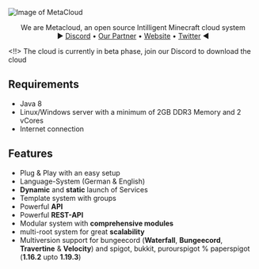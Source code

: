 ![Image of MetaCloud](https://i.ibb.co/0XX0JTh/banner.png)


<p>
  <p align="center">
   We are Metacloud, an open source Intilligent Minecraft cloud system
    <br>
    ► <a href="https://discord.com/invite/4kKEcaP9WC">Discord</a>
    •
    <a href="https://invis-cloud.de">Our Partner</a>
    •
    <a href="https://metacloudservice.eu">Website</a>
    •
    <a href="https://twitter.com/@TheMetaCloud">Twitter</a>
     ◄
  </p>
</p>


<!!> The cloud is currently in beta phase, join our Discord to download the cloud

## Requirements

 * Java 8
 * Linux/Windows server with a minimum of 2GB DDR3 Memory and 2 vCores
 * Internet connection



## Features

- Plug & Play with an easy setup
- Language-System (German & English)
- **Dynamic** and **static** launch of Services
- Template system with groups
- Powerful **API**
- Powerful **REST-API**
- Modular system with **comprehensive modules**
- multi-root system for great **scalability**
- Multiversion support for bungeecord (**Waterfall**, **Bungeecord**, **Travertine** & **Velocity**) and spigot, bukkit, purourspigot % paperspigot (**1.16.2** upto **1.19.3**)
